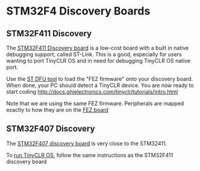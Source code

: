 # STM32F4 Discovery Boards

## STM32F411 Discovery

The [STM32F411 Discovery board]( http://www.st.com/en/evaluation-tools/32f411ediscovery.html) is a low-cost board with a built in native debugging support, called ST-Link. This is a good, especially for users wanting to port TinyCLR OS and in need for debugging TinyCLR OS native port.

Use the [ST DFU tool](http://docs.ghielectronics.com/hardware/stm32_bootloader.html) to load the "FEZ firmware" onto your discovery board. When done, your PC should detect a TinyCLR device. You are now ready to start coding http://docs.ghielectronics.com/tinyclr/tutorials/intro.html

Note that we are using the same FEZ firmware. Peripherals are mapped exactly to how they are on the 
[FEZ board](http://docs.ghielectronics.com/hardware/fez.html) 


 

## STM32F407 Discovery

The [STM32F407 discovery board](http://www.st.com/en/evaluation-tools/stm32f4discovery.html) is very close to the STM32411. 

To 
[run TinyCLR OS](http://docs.ghielectronics.com/tinyclr/boards/stm32f411_discovery.html), follow the same instructions as the STM32F411 discovery board

